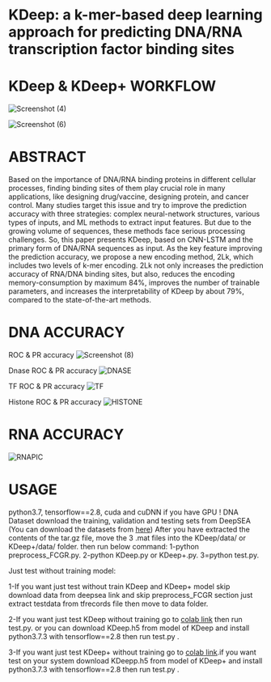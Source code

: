 # KDeep: a k-mer-based deep learning approach for  predicting DNA/RNA transcription factor binding  sites
# KDeep & KDeep+ WORKFLOW
![Screenshot (4)](https://user-images.githubusercontent.com/88847995/216258822-1f120880-749d-45b4-8fa0-473398a45ce3.png)

![Screenshot (6)](https://user-images.githubusercontent.com/88847995/216259426-c3c339fe-daf2-44d9-8845-f69ccdc6b17e.png)

# ABSTRACT
Based on the importance of DNA/RNA binding proteins in different cellular processes, finding binding sites of them play crucial role in many applications, like designing drug/vaccine, designing protein, and cancer control. Many studies target this issue and try to improve the prediction accuracy with three strategies: complex neural-network structures, various types of inputs, and ML methods to extract input features. But due to the growing volume of sequences, these methods face serious processing challenges. So, this paper presents KDeep, based on CNN-LSTM and the primary form of DNA/RNA sequences as input. As the key feature improving the prediction accuracy, we propose a new encoding method, 2Lk, which includes two levels of k-mer encoding. 2Lk not only increases the prediction accuracy of RNA/DNA binding sites, but also, reduces the encoding memory-consumption by maximum 84%, improves the number of trainable parameters, and increases the interpretability of KDeep by about 79%, compared to the state-of-the-art methods.

# DNA ACCURACY
ROC & PR accuracy
![Screenshot (8)](https://user-images.githubusercontent.com/88847995/216260753-28ad0aec-eb4a-4f67-989e-f4351fee716e.png)

Dnase ROC & PR accuracy
![DNASE](https://user-images.githubusercontent.com/88847995/216276090-2e577602-c2b4-440c-958f-1132290603ae.png)

TF ROC & PR accuracy
![TF](https://user-images.githubusercontent.com/88847995/216276141-aa5344c2-4800-40dd-a05f-81b6229bde52.png)

Histone ROC & PR accuracy
![HISTONE](https://user-images.githubusercontent.com/88847995/216276193-c45e1b77-a8eb-4865-b1cd-92353661c740.png)

# RNA ACCURACY
![RNAPIC](https://user-images.githubusercontent.com/88847995/216283950-3f772f10-880d-4363-a391-9e4040c3cb1e.png)

# USAGE
python3.7,  tensorflow==2.8, cuda and cuDNN if you have GPU
! DNA Dataset
download the training, validation and testing sets from DeepSEA (You can download the datasets from [here](http://deepsea.princeton.edu/media/code/deepsea_train_bundle.v0.9.tar.gz))
After you have extracted the contents of the tar.gz file, move the 3 .mat files into the KDeep/data/ or KDeep+/data/ folder.
then run below command:
 1-python preprocess_FCGR.py.
 2-python KDeep.py or KDeep+.py.
 3=python test.py.
 
 
Just test without training model:

 1-If you want just test without train KDeep and KDeep+ model skip download data from deepsea link and
  skip preprocess_FCGR section just extract testdata from tfrecords file then move to data folder.

 2-If you want just test KDeep without training go to [colab link](https://colab.research.google.com/drive/1bdPTxxkB4Gd_R0GBSVfI_R57bUVTjomv?usp=sharing) then run test.py.
  or you can download KDeep.h5 from model of KDeep and install python3.7.3 with tensorflow==2.8 then run test.py .

 3-If you want just test KDeep+ without training go to [colab link](https://colab.research.google.com/drive/1f4AUlTIwnB_1ezZkbf8L7y0g8C6m_o3S?usp=sharing).if you want test on your system download KDeepp.h5 from model of KDeep+ and install python3.7.3 with tensorflow==2.8 then run test.py .

